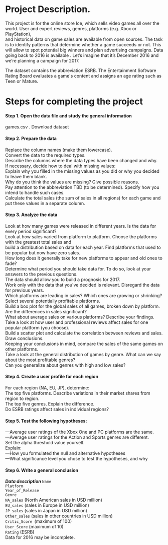 # Project Description.  
   This project is for the online store Ice, which sells video games all over the world. User and expert reviews, genres, platforms (e.g. Xbox or PlayStation),   
   and historical data on game sales are available from open sources. The task is to identify patterns that determine whether a game succeeds or not. 
   This will allow to spot potential big winners and plan advertising campaigns.
   Data going back to 2016 is available . Let’s imagine that it’s December 2016 and we’re planning a campaign for 2017.  
   
The dataset contains the abbreviation ESRB. The Entertainment Software Rating Board evaluates a game's content and assigns an age rating such as Teen or Mature.
# Steps for completing the project  
#### Step 1. Open the data file and study the general information
games.csv . Download dataset  
#### Step 2. Prepare the data  
Replace the column names (make them lowercase).  
Convert the data to the required types.  
Describe the columns where the data types have been changed and why.   
If necessary, decide how to deal with missing values:  
Explain why you filled in the missing values as you did or why you decided to leave them blank.  
Why do you think the values are missing? Give possible reasons.  
Pay attention to the abbreviation TBD (to be determined). Specify how you intend to handle such cases.  
Calculate the total sales (the sum of sales in all regions) for each game and put these values in a separate column.  
#### Step 3. Analyze the data  
Look at how many games were released in different years. Is the data for every period significant?  
Look at how sales varied from platform to platform. Choose the platforms with the greatest total sales and   
build a distribution based on data for each year. Find platforms that used to be popular but now have zero sales.   
How long does it generally take for new platforms to appear and old ones to fade?  
Determine what period you should take data for. To do so, look at your answers to the previous questions.  
The data should allow you to build a prognosis for 2017.  
Work only with the data that you've decided is relevant. Disregard the data for previous years.  
Which platforms are leading in sales? Which ones are growing or shrinking? Select several potentially profitable platforms.  
Build a box plot for the global sales of all games, broken down by platform. Are the differences in sales significant?  
What about average sales on various platforms? Describe your findings.
Take a look at how user and professional reviews affect sales for one popular platform (you choose).   
Build a scatter plot and calculate the correlation between reviews and sales. Draw conclusions.  
Keeping your conclusions in mind, compare the sales of the same games on other platforms.  
Take a look at the general distribution of games by genre. What can we say about the most profitable genres?   
Can you generalize about genres with high and low sales?  
#### Step 4. Create a user profile for each region  
For each region (NA, EU, JP), determine:  
The top five platforms. Describe variations in their market shares from region to region.  
The top five genres. Explain the difference.  
Do ESRB ratings affect sales in individual regions?  
#### Step 5. Test the following hypotheses:  
—Average user ratings of the Xbox One and PC platforms are the same.  
—Average user ratings for the Action and Sports genres are different.  
Set the alpha threshold value yourself.  
Explain:  
—How you formulated the null and alternative hypotheses  
—What significance level you chose to test the hypotheses, and why
#### Step 6. Write a general conclusion  
***Data description***
`Name`  
`Platform`   
`Year_of_Release`  
`Genre`  
`NA_sales` (North American sales in USD million)  
`EU_sales` (sales in Europe in USD million)   
`JP_sales` (sales in Japan in USD million)  
`Other_sales` (sales in other countries in USD million)  
`Critic_Score `(maximum of 100)   
`User_Score` (maximum of 10)   
`Rating` (ESRB)  
Data for 2016 may be incomplete.
